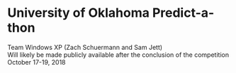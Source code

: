 # University of Oklahoma Predict-a-thon
Team Windows XP (Zach Schuermann and Sam Jett)  
Will likely be made publicly available after the conclusion of the competition  
October 17-19, 2018
